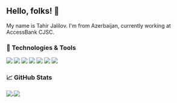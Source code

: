 ## Hello, folks! 👋
My name is Tahir Jalilov. I'm from Azerbaijan, currently working at AccessBank CJSC.


### 🔧 Technologies & Tools
![](https://img.shields.io/badge/OS-Arch%20Linux-informational?style=flat&logo=arch-linux&logoColor=white&color=2bbc8a)
![](https://img.shields.io/badge/Editor-PyCharm%20PRO-informational?style=flat&logo=pycharm&logoColor=white&color=2bbc8a)
![](https://img.shields.io/badge/Code-Python-informational?style=flat&logo=python&logoColor=white&color=2bbc8a)
![](https://img.shields.io/badge/Shell-ZSH-informational?style=flat&logo=gnu-bash&logoColor=white&color=2bbc8a)
![](https://img.shields.io/badge/Tools-GIT-informational?style=flat&logo=git&logoColor=white&color=2bbc8a)
![](https://img.shields.io/badge/Tools-Docker-informational?style=flat&logo=docker&logoColor=white&color=2bbc8a)
![](https://img.shields.io/badge/Cloud-AWS-informational?style=flat&logo=amazon-aws&logoColor=white&color=2bbc8a)


### &#x1f4c8; GitHub Stats
<a href="https://github.com/TahirJalilov/">
  <img align="center" src="https://github-readme-stats.vercel.app/api?username=TahirJalilov&theme=dark&show_icons=true&count_private=true&title_color=ffffff&text_color=c9cacc&icon_color=2bbc8a&bg_color=1d1f21" />
</a>
<a href="https://github.com/TahirJalilov/">
  <img align="center" src="https://github-readme-stats.vercel.app/api/top-langs/?username=TahirJalilov&theme=dark&show_icons=true&count_private=true&layout=compact&title_color=ffffff&text_color=c9cacc&icon_color=2bbc8a&bg_color=1d1f21" />
</a>

<!-- links to social media icons -->

<!-- links to my social media accounts -->

[1]: https://twitter.com/TahirJalilov
[2]: https://github.com/TahirJalilov
[3]: https://www.linkedin.com/in/TahirJalilov


<!-- Resources -->
<!-- Icons: https://simpleicons.org/ -->
<!-- GitHub Stats: https://github.com/anuraghazra/github-readme-stats -->
<!-- Emojis: https://emojipedia.org/emoji/ -->
<!-- HTML Emojis: https://www.fileformat.info/index.htm -->
<!-- Shields: https://shields.io/ -->
<!-- Awesome GitHub Profile README: https://github.com/abhisheknaiidu/awesome-github-profile-readme -->
